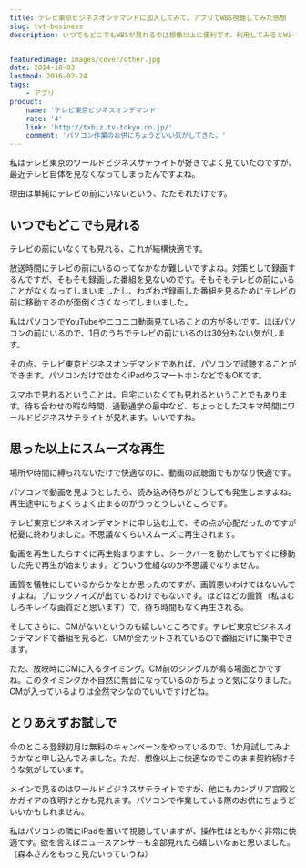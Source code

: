 ```yaml
---
title: テレビ東京ビジネスオンデマンドに加入してみて、アプリでWBS視聴してみた感想
slug: tvt-business
description: いつでもどこでもWBSが見れるのは想像以上に便利です。利用してみるとWi-Fi環境下であれば再生の待ち時間がなく、不気味なくらいスムーズに試聴できました。WBSだけでなくテレビ東京のビジネス番組が見れるので、何かとお得な気がします。


featuredimage: images/cover/other.jpg
date: 2014-10-03
lastmod: 2016-02-24
tags: 
    - アプリ
product:
    name: 'テレビ東京ビジネスオンデマンド'
    rate: '4'
    link: 'http://txbiz.tv-tokyo.co.jp/'
    comment: 'パソコン作業のお供にちょうどいい気がしてきた。'
---
```


私はテレビ東京のワールドビジネスサテライトが好きでよく見ていたのですが、最近テレビ自体を見なくなってしまったんですよね。

理由は単純にテレビの前にいないという、ただそれだけです。


## いつでもどこでも見れる


テレビの前にいなくても見れる、これが結構快適です。

放送時間にテレビの前にいるのってなかなか難しいですよね。対策として録画するんですが、そもそも録画した番組を見ないのです。そもそもテレビの前にいることがなくなってしまいましたし、わざわざ録画した番組を見るためにテレビの前に移動するのが面倒くさくなってしまいました。

私はパソコンでYouTubeやニコニコ動画見ていることの方が多いです。ほぼパソコンの前にいるので、1日のうちでテレビの前にいるのは30分もない気がします。

その点、テレビ東京ビジネスオンデマンドであれば、パソコンで試聴することができます。パソコンだけではなくiPadやスマートホンなどでもOKです。

スマホで見れるということは、自宅にいなくても見れるということでもあります。待ち合わせの暇な時間、通勤通学の最中など、ちょっとしたスキマ時間にワールドビジネスサテライトが見れます。いいですね。


## 思った以上にスムーズな再生


場所や時間に縛られないだけで快適なのに、動画の試聴面でもかなり快適です。

パソコンで動画を見ようとしたら、読み込み待ちがどうしても発生しますよね。再生途中にちょくちょく止まるのがうっとうしいところです。

テレビ東京ビジネスオンデマンドに申し込む上で、その点が心配だったのですが杞憂に終わりました。不思議なくらいスムーズに再生されます。

動画を再生したらすぐに再生始まりますし、シークバーを動かしてもすぐに移動した先で再生が始まります。どういう仕組なのか不思議でなりません。

画質を犠牲にしているからかなとか思ったのですが、画質悪いわけではないんですよね。ブロックノイズが出ているわけでもないです。ほどほどの画質（私はむしろキレイな画質だと思います）で、待ち時間もなく再生される。

そしてさらに、CMがないというのも嬉しいところです。テレビ東京ビジネスオンデマンドで番組を見ると、CMが全カットされているので番組だけに集中できます。

ただ、放映時にCMに入るタイミング。CM前のジングルが鳴る場面とかですね。このタイミングが不自然に無音になっているのがちょっと気になりました。CMが入っているよりは全然マシなのでいいですけどね。


## とりあえずお試しで


今のところ登録初月は無料のキャンペーンをやっているので、1か月試してみようかなと申し込んでみました。ただ、想像以上に快適なのでこのまま契約続けそうな気がしています。

メインで見るのはワールドビジネスサテライトですが、他にもカンブリア宮殿とかガイアの夜明けとかも見れます。パソコンで作業している際のお供にちょうどいいかもしれません。

私はパソコンの隣にiPadを置いて視聴していますが、操作性はともかく非常に快適です。欲を言えばニュースアンサーも全部見れたら嬉しいなぁと思いました。（森本さんをもっと見たいっていうね）


  